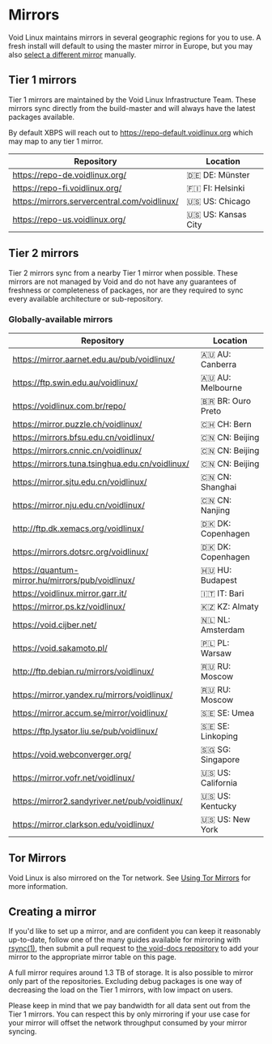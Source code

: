 # Mirrors

Void Linux maintains mirrors in several geographic regions for you to use. A
fresh install will default to using the master mirror in Europe, but you may
also [select a different mirror](./changing.md) manually.

## Tier 1 mirrors

Tier 1 mirrors are maintained by the Void Linux Infrastructure Team. These
mirrors sync directly from the build-master and will always have the latest
packages available.

By default XBPS will reach out to <https://repo-default.voidlinux.org> which may
map to any tier 1 mirror.

| Repository                                     | Location             |
|------------------------------------------------|--------------------- |
| <https://repo-de.voidlinux.org/>               | 🇩🇪 DE: Münster       |
| <https://repo-fi.voidlinux.org/>               | 🇫🇮 FI: Helsinki      |
| <https://mirrors.servercentral.com/voidlinux/> | 🇺🇸 US: Chicago       |
| <https://repo-us.voidlinux.org/>               | 🇺🇸 US: Kansas City   |


## Tier 2 mirrors

Tier 2 mirrors sync from a nearby Tier 1 mirror when possible. These mirrors are
not managed by Void and do not have any guarantees of freshness or completeness
of packages, nor are they required to sync every available architecture or
sub-repository.

### Globally-available mirrors

| Repository                                         | Location            |
|----------------------------------------------------|---------------------|
| <https://mirror.aarnet.edu.au/pub/voidlinux/>      | 🇦🇺 AU: Canberra     |
| <https://ftp.swin.edu.au/voidlinux/>               | 🇦🇺 AU: Melbourne    |
| <https://voidlinux.com.br/repo/>                   | 🇧🇷 BR: Ouro Preto   |
| <https://mirror.puzzle.ch/voidlinux/>              | 🇨🇭 CH: Bern         |
| <https://mirrors.bfsu.edu.cn/voidlinux/>           | 🇨🇳 CN: Beijing      |
| <https://mirrors.cnnic.cn/voidlinux/>              | 🇨🇳 CN: Beijing      |
| <https://mirrors.tuna.tsinghua.edu.cn/voidlinux/>  | 🇨🇳 CN: Beijing      |
| <https://mirror.sjtu.edu.cn/voidlinux/>            | 🇨🇳 CN: Shanghai     |
| <https://mirror.nju.edu.cn/voidlinux/>             | 🇨🇳 CN: Nanjing      |
| <http://ftp.dk.xemacs.org/voidlinux/>              | 🇩🇰 DK: Copenhagen   |
| <https://mirrors.dotsrc.org/voidlinux/>            | 🇩🇰 DK: Copenhagen   |
| <https://quantum-mirror.hu/mirrors/pub/voidlinux/> | 🇭🇺 HU: Budapest     |
| <https://voidlinux.mirror.garr.it/>                | 🇮🇹 IT: Bari         |
| <https://mirror.ps.kz/voidlinux/>                  | 🇰🇿 KZ: Almaty       |
| <https://void.cijber.net/>                         | 🇳🇱 NL: Amsterdam    |
| <https://void.sakamoto.pl/>                        | 🇵🇱 PL: Warsaw       |
| <http://ftp.debian.ru/mirrors/voidlinux/>          | 🇷🇺 RU: Moscow       |
| <https://mirror.yandex.ru/mirrors/voidlinux/>      | 🇷🇺 RU: Moscow       |
| <https://mirror.accum.se/mirror/voidlinux/>        | 🇸🇪 SE: Umea         |
| <https://ftp.lysator.liu.se/pub/voidlinux/>        | 🇸🇪 SE: Linkoping    |
| <https://void.webconverger.org/>                   | 🇸🇬 SG: Singapore    |
| <https://mirror.vofr.net/voidlinux/>               | 🇺🇸 US: California   |
| <https://mirror2.sandyriver.net/pub/voidlinux/>    | 🇺🇸 US: Kentucky     |
| <https://mirror.clarkson.edu/voidlinux/>           | 🇺🇸 US: New York     |

## Tor Mirrors

Void Linux is also mirrored on the Tor network. See [Using Tor
Mirrors](./tor.md) for more information.

## Creating a mirror

If you'd like to set up a mirror, and are confident you can keep it reasonably
up-to-date, follow one of the many guides available for mirroring with
[rsync(1)](https://man.voidlinux.org/rsync.1), then submit a pull request to
[the void-docs repository](https://github.com/void-linux/void-docs) to add your
mirror to the appropriate mirror table on this page.

A full mirror requires around 1.3 TB of storage. It is also possible to mirror only
part of the repositories. Excluding debug packages is one way of decreasing the load 
on the Tier 1 mirrors, with low impact on users.

Please keep in mind that we pay bandwidth for all data sent out from the Tier 1
mirrors. You can respect this by only mirroring if your use case for your mirror will 
offset the network throughput consumed by your mirror syncing.
